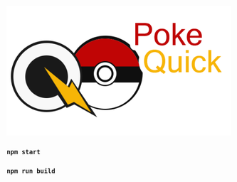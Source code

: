 ![Image text](https://github.com/Dcrosssensei/poke-quick/blob/master/src/assets/logo.png)

### `npm start`

### `npm run build`

